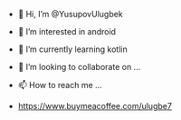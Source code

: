 - 👋 Hi, I’m @YusupovUlugbek
- 👀 I’m interested in android
- 🌱 I’m currently learning kotlin
- 💞️ I’m looking to collaborate on ...
- 📫 How to reach me ...

- https://www.buymeacoffee.com/ulugbe7

<!---
YusupovUlugbek/YusupovUlugbek is a ✨ special ✨ repository because its `README.md` (this file) appears on your GitHub profile.
You can click the Preview link to take a look at your changes.
--->
